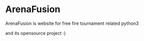 # ArenaFusion
ArenaFusion is website for free fire tournament related 
python3

and its opensource project :) 

